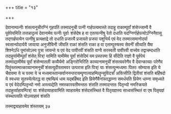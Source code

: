 +++
title = "१३"

+++

देवानाम्पत्नीः शंसत्यनूचीरग्निं गृहपतिं तस्मादनूची पत्नी गार्हपत्यमास्ते
तदाहू राकाम्पूर्वां शंसेज्जाम्यै वै पूर्वपेयमिति तत्तन्नादृत्यं
देवानामेव पत्नीः पूर्वाः शंसेदेष ह वा एतत्पत्नीषु रेतो
दधाति यदग्निर्गार्हपत्योऽग्निनैवासु तद्गार्हपत्येन पत्नीषु
प्रत्यक्षाद्रे तो दधाति प्रजात्यै प्रजायते
प्रजया पशुभिर्य एवं वेद तस्मात्समानोदर्या स्वसान्योदार्ययै जायाया
अनुजीविनी जीवति राकां शंसति राका ह वा एताम्पुरुषस्य सेवनीं सीव्यति
यैषा शिश्नेऽधि पुमांसोऽस्य पुत्रा जायन्ते य एवं वेद पावीरवीं शंसति
वाग्वै सरस्वती पावीरवी वाच्येव तद्वाचम्दधाति
तदाहुर्यामीम्पूर्वां शंसेत् पित्र्\!
यामिति यामीमेव पूर्वां शंसेदिमं यम प्रस्तरमा हि सीदेति राज्ञो वै
पूर्वपेयं तस्माद्यामीमेव पूर्वां शंसेन्मातली कव्यैर्यमो अङ्गिरोभिरिति
काव्यानामनूचीं शंसत्यवरेणैव वै देवान्काव्याः परेणैव
पितॄंस्तस्मात्काव्यानामनूचीं
शंसत्युदीरतामवर उत्परास इति पित्र्\! याः
शंसत्युन्मध्यमाः पितरः सोम्यास इति ये चैवावमा ये च परमा ये च
मध्यमास्तान्सर्वाननन्तरायम्पॄणात्याहम्पितॄन्सुविदत्राँ अवित्सीति
द्वितीयां शंसति बर्हिषदो ये स्वधया सुतस्येत्येतद्ध वा एषाम्प्रियं धाम
यद्बर्हिषद इति प्रियेणैवैनांस्तद्धाम्ना समर्धयति प्रियेण धाम्ना
समृध्यते य एवं वेदेदम्पितृभ्यो नमो अस्त्वद्येति नमस्कारवतीमन्ततः
शंसति तस्मादन्ततः पितृभ्यो नमस्क्रियते तदाहुर्व्याहावम्पित्र्\! याः
शंसेदव्याहावामिति व्याहावमेव शंसेदसंस्थितं वै पितृयज्ञस्य
साध्वसंस्थितं वा एष पितृयज्ञं संस्थापयति
योऽव्याहावं शंसति 

तस्माद्व्याहावमेव शंस्तव्यम् ३७

 